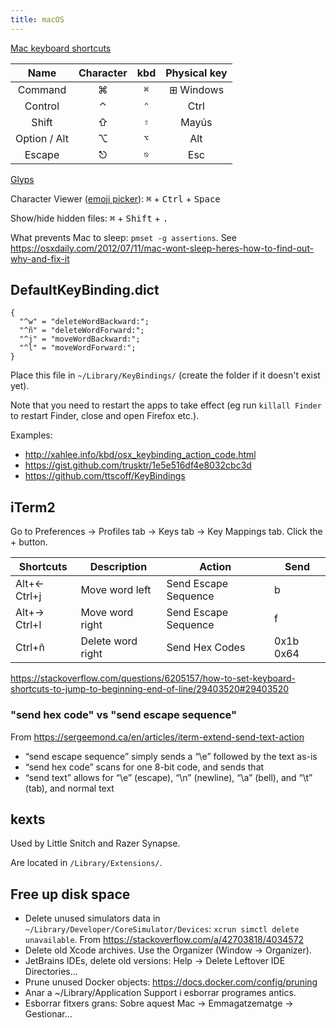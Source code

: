 ```yaml
---
title: macOS
---
```


[Mac keyboard shortcuts](https://support.apple.com/en-au/HT201236)

|     Name     | Character |     kbd      | Physical key |
| :----------: | :-------: | :----------: | :----------: |
|   Command    |     ⌘     | <kbd>⌘</kbd> |  ⊞ Windows   |
|   Control    |     ⌃     | <kbd>⌃</kbd> |     Ctrl     |
|    Shift     |     ⇧     | <kbd>⇧</kbd> |    Mayús     |
| Option / Alt |     ⌥     | <kbd>⌥</kbd> |     Alt      |
|    Escape    |     ⎋     | <kbd>⎋</kbd> |     Esc      |

[Glyps](https://apple.stackexchange.com/q/55727/241238)

Character Viewer ([emoji picker](https://support.apple.com/en-au/guide/mac-help/mchlp1560/mac)): <kbd>⌘</kbd> + <kbd>Ctrl</kbd> + <kbd>Space</kbd>

Show/hide hidden files: <kbd>⌘</kbd> + <kbd>Shift</kbd> + <kbd>.</kbd>

What prevents Mac to sleep: `pmset -g assertions`. See https://osxdaily.com/2012/07/11/mac-wont-sleep-heres-how-to-find-out-why-and-fix-it


## DefaultKeyBinding.dict

```
{
  "^w" = "deleteWordBackward:";
  "^ñ" = "deleteWordForward:";
  "^j" = "moveWordBackward:";
  "^l" = "moveWordForward:";
}
```

Place this file in `~/Library/KeyBindings/` (create the folder if it doesn't exist yet).

Note that you need to restart the apps to take effect (eg run `killall Finder` to restart Finder, close and open Firefox etc.).

Examples:

- http://xahlee.info/kbd/osx_keybinding_action_code.html
- https://gist.github.com/trusktr/1e5e516df4e8032cbc3d
- https://github.com/ttscoff/KeyBindings

## iTerm2

Go to Preferences -> Profiles tab -> Keys tab -> Key Mappings tab.
Click the + button.

| Shortcuts    | Description       | Action               | Send      |
| ------------ | ----------------- | -------------------- | --------- |
| Alt+← Ctrl+j | Move word left    | Send Escape Sequence | b         |
| Alt+→ Ctrl+l | Move word right   | Send Escape Sequence | f         |
| Ctrl+ñ       | Delete word right | Send Hex Codes       | 0x1b 0x64 |

https://stackoverflow.com/questions/6205157/how-to-set-keyboard-shortcuts-to-jump-to-beginning-end-of-line/29403520#29403520

### "send hex code" vs "send escape sequence"

From https://sergeemond.ca/en/articles/iterm-extend-send-text-action

- “send escape sequence” simply sends a “\e” followed by the text as-is
- “send hex code” scans for one 8-bit code, and sends that
- “send text” allows for “\e” (escape), “\n” (newline), “\a” (bell), and “\t” (tab), and normal text

## kexts

Used by Little Snitch and Razer Synapse.

Are located in `/Library/Extensions/`.


## Free up disk space

- Delete unused simulators data in `~/Library/Developer/CoreSimulator/Devices`: `xcrun simctl delete unavailable`. From https://stackoverflow.com/a/42703818/4034572
- Delete old Xcode archives. Use the Organizer (Window -> Organizer).
- JetBrains IDEs, delete old versions: Help -> Delete Leftover IDE Directories…
- Prune unused Docker objects: https://docs.docker.com/config/pruning
- Anar a ~/Library/Application Support i esborrar programes antics.
- Esborrar fitxers grans: Sobre aquest Mac -> Emmagatzematge -> Gestionar...
